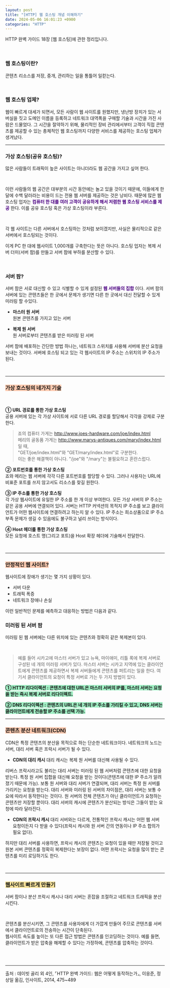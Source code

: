 ```yaml
---
layout: post
title: "[HTTP] 웹 호스팅 개념 이해하기"
date: 2024-05-06 16:01:23 +0900
categories: "HTTP"
---  
```


HTTP 완벽 가이드 18장 [웹 호스팅]에 관한 정리입니다.

<br>

### 웹 호스팅이란?
콘텐츠 리소스를 저장, 중개, 관리하는 일을 통틀어 일컫는다. 

<br>

### 웹 호스팅 업체?
웹이 빠르게 대세가 되면서, 모든 사람이 웹 사이트를 원했지만, 냉난방 장치가 있는 서버실을 짓고 도메인 이름을 등록하고 네트워크 대역폭을 구매할 기술과 시간을 가진 사람은 드물었다. 그 시간을 절약하기 위해, 물리적인 장비 관리에서부터 고객이 직접 콘텐츠를 제공할 수 있는 총체적인 웹 호스팅까지 다양한 서비스를 제공하는 호스팅 업체가 생겨났다.  


---

### 가상 호스팅(공유 호스팅)?
많은 사람들이 트래픽이 높은 사이트는 아니더라도 웹 공간을 가지고 싶어 한다.   

<br>

이런 사람들의 웹 공간은 대부분의 시간 동안에는 놀고 있을 것이기 때문에, 이들에게 한 달에 수백 달러라는 비용이 드는 전용 웹 서버를 제공하는 것은 낭비다. 때문에 많은 웹 호스팅 업자는 <span style="color:indigo"><strong>컴퓨터 한 대를 여러 고객이 공유하게 해서 저렴한 웹 호스팅 서비스를 제공</strong></span> 한다. 이를 공유 호스팅 혹은 가상 호스팅이라 부른다.   

<br>

각 웹 사이트는 다른 서버에서 호스팅하는 것처럼 보이겠지만, 사실은 물리적으로 같은 서버에서 호스팅되는 것이다.    

이게 PC 한 대에 웹사이트 1,000개를 구축한다는 뜻은 아니다. 호스팅 업자는 복제 서버 더미(서버 팜)를 만들고 서버 팜에 부하를 분산할 수 있다. 

<br>


### 서버 팜?
서버 팜은 서로 대신할 수 있고 식별할 수 있게 설정된 <span style="color:indigo"><strong>웹 서버들의 집합</strong></span> 이다. 서버 팜의 서버에 있는 콘텐츠들은 한 곳에서 문제가 생기면 다른 한 곳에서 대신 전달할 수 있게 미러링 할 수있다.    
- **마스터 원 서버**   
원본 콘텐츠를 가지고 있는 서버

- **복제 원 서버**   
원 서버로부터 콘텐츠를 받은 미러링 된 서버


서버 팜에 배포하는 간단한 방법 하나는, 네트워크 스위치를 사용해 서버에 분산 요청을 보내는 것이다. 서버에 호스팅 되고 있는 각 웹사이트의 IP 주소는 스위치의 IP 주소가 된다. 

<br>

---

### <span style="background-color:#FFC9AF"><strong>가상 호스팅의 네가지 기술 </strong></span>

<br>

**① URL 경로를 통한 가상 호스팅**      
공용 서버에 있는 각 가상 사이트에 서로 다른 URL 경로를 할당해서 각각을 강제로 구분한다.   
> 죠의 컴퓨터 가게는 http://www.joes-hardware.com/joe/index.html   
메리의 골동품 가게는 http://www.marys-antiques.com/mary/index.html 일 때,   
"GET/joe/index.html"와 "GET/mary/index.html"로 구분한다.    
이는 좋은 해결책이 아니다. "/joe"와 "/mary"는 불필요하고 혼란스럽다. 


**② 포트번호를 통한 가상 호스팅**      
죠와 메리는 웹 서버에 각각 다른 포트번호를 할당할 수 있다. 그러나 사용자는 URL에 비표준 포트를 쓰지 않고서도 리소스를 찾길 원한다. 

**③ IP 주소를 통한 가상 호스팅**    
각 가상 웹사이트에 유일한 IP 주소를 한 개 이상 부여한다. 모든 가상 서버의 IP 주소는 같은 공용 서버에 연결되어 있다. 서버는 HTTP 커넥션의 목적지 IP 주소를 보고 클라이언트가 어떤 웹사이트에 연결하려고 하는지 알 수 있다. IP 주소는 희소상품으로 IP 주소 부족 문제가 생길 수 있음에도 불구하고 널리 쓰이는 방식이다. 

**④ Host 헤더를 통한 가상 호스팅**       
모든 요청에 호스트 명(그리고 포트)을 Host 확장 헤더에 기술해서 전달한다. 


<br>

---

### <span style="background-color:#FFC9AF"><strong>안정적인 웹 사이트?</strong></span>
웹사이트에 장애가 생기는 몇 가지 상황이 있다.   
- 서버 다운 
- 트래픽 폭증
- 네트워크 장애나 손실   

이런 일반적인 문제를 예측하고 대응하는 방법은 다음과 같다.   

### 미러링 된 서버 팜 
미러링 된 웹 서버에는 다른 위치에 있는 콘텐츠와 정확히 같은 복제본이 있다.    

<br>

> 예를 들어 시카고에 마스터 서버가 있고 뉴욕, 마이애미, 리틀 록에 복제 서버로 구성된 네 개의 미러링 서버가 있다. 마스터 서버는 시카고 지역에 있는 클라이언트에게 콘텐츠를 제공하면서 복제 서버들에게 콘텐츠를 퍼트리는 일을 한다. 여기서 클라이언트의 요청이 특정 서버로 가는 두 가지 방법이 있다.   

<span style="background-color:#9FEEC3"><strong> ① HTTP 리다이렉션 : 콘텐츠에 대한 URL은 마스터 서버의 IP를, 마스터 서버는 요청을 받는 즉시 복제 서버로 리다이렉트.  </strong></span>   
 
<span style="background-color:#9FEEC3"><strong> ② DNS 리다이렉션 : 콘텐츠의 URL은 네 개의 IP 주소를 가리킬 수 있고, DNS 서버는 클라이언트에게 전송할 IP 주소를 선택 가능. </strong></span>    


---

### <span style="background-color:#FFC9AF"><strong>콘텐츠 분산 네트워크(CDN)</strong></span>
CDN은 특정 콘텐츠의 분산을 목적으로 하는 단순한 네트워크이다. 네트워크의 노드는 서버, 대리 서버 혹은 프락시 서버가 될 수 있다. 
- **CDN의 대리 캐시** 
대리 캐시는 복제 원 서버를 대신해 사용될 수 있다.    

리버스 프락시라고도 불리는 대리 서버는 미러링 된 웹 서버처럼 콘텐츠에 대한 요청을 받는다. 특정 원 서버 집합을 대신해 요청을 받는 것이다(콘텐츠에 대한 IP 주소가 알려졌기 때문에 가능). 보통 원 서버와 대리 서버가 연결되며, 대리 서버는 특정 원 서버를 가리키는 요청을 받는다. 대리 서버와 미러링 된 서버의 차이점은, 대리 서버는 보통 수요에 따라서 동작한다는 것이다. 원 서버의 전체 콘텐츠가 아닌 클라이언트가 요청하는 콘텐츠만 저장할 뿐이다. 대리 서버의 캐시에 콘텐츠가 분산되는 방식은 그들이 받는 요청에 따라 달라진다. 
- **CDN의 프락시 캐시**
대리 서버와는 다르게, 전통적인 프락시 캐시는 어떤 웹 서버 요청이든지 다 받을 수 있다(프락시 캐시와 원 서버 간의 연동이나 IP 주소 합의가 필요 없다).     

하지만 대리 서버를 사용하면, 프락시 캐시의 콘텐츠는 요청이 있을 때만 저장될 것이고 원본 서버 콘텐츠를 정확히 복제한다는 보장이 없다. 어떤 프락시는 요청을 많이 받는 콘텐츠를 미리 로딩하기도 한다. 

<br>

---

### <span style="background-color:#F6E199"><strong>웹사이트 빠르게 만들기</strong></span>
서버 팜이나 분산 프락시 캐시나 대리 서버는 혼잡을 조절하고 네트워크 트래픽을 분산시킨다.    

<br>

콘텐츠를 분산시키면, 그 콘텐츠를 사용자에게 더 가깝게 만들어 주므로 콘텐츠를 서버에서 클라이언트로의 전송하는 시간이 단축된다.    
웹사이트 속도를 높이는 또 다른 접근 방법은 콘텐츠를 인코딩하는 것이다. 예를 들면, 클라이언트가 받은 압축을 해제할 수 있다는 가정하에, 콘텐츠를 압축하는 것이다.  

<br><br>

---

출처 : 데이빗 골리 외 4인, ⌜HTTP 완벽 가이드: 웹은 어떻게 동작하는가⌟, 이응준, 정상일 옮김, 인사이트, 2014, 475~489 